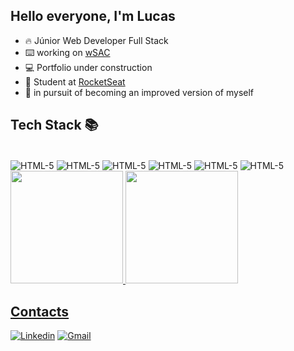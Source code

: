 <h2> Hello everyone, I'm Lucas</h2>

- 🔥  Júnior Web Developer Full Stack
- ⌨️  working on <a href="https://wsac.com.br/">wSAC</a>
- 💻  Portfolio under construction
- 🚀  Student at <a href="https://www.rocketseat.com.br/"> RocketSeat </a>
- 🌳  in pursuit of becoming an improved version of myself

## Tech Stack 📚
<div style="display: inline_block"> <br/>
    <img align="center" alt="HTML-5" src="https://img.shields.io/badge/HTML5-E34F26?style=for-the-badge&logo=html5&logoColor=white"/>
    <img align="center" alt="HTML-5" src="https://img.shields.io/badge/CSS3-1572B6?style=for-the-badge&logo=css3&logoColor=white"/>
    <img align="center" alt="HTML-5" src="https://img.shields.io/badge/JavaScript-F7DF1E?style=for-the-badge&logo=javascript&logoColor=black"/>
    <img align="center" alt="HTML-5" src="https://img.shields.io/badge/TypeScript-007ACC?style=for-the-badge&logo=typescript&logoColor=white"/>
    <img align="center" alt="HTML-5" src="https://img.shields.io/badge/React-20232A?style=for-the-badge&logo=react&logoColor=61DAFB"/>
    <img align="center" alt="HTML-5" src="https://img.shields.io/badge/Vercel-000000?style=for-the-badge&logo=vercel&logoColor=white"/>
</div>

<div>
  <a href="https://github.com/LucasTakeoMori">
  <img height="180em" src="https://github-readme-stats.vercel.app/api?username=LucasTakeoMori&show_icons=true&theme=omni&include_all_commits=true&count_private=true"/>
  <img height="180em" src="https://github-readme-stats.vercel.app/api/top-langs/?username=LucasTakeoMori&layout=compact&langs_count=7&theme=omni"/>
</div>

## Contacts
[![Linkedin](https://img.shields.io/badge/LinkedIn-0A66C2.svg?style=for-the-badge&logo=LinkedIn&logoColor=white)](https://www.linkedin.com/in/lucastakeomoridev/)
[![Gmail](https://img.shields.io/badge/Gmail-D14836?style=for-the-badge&logo=gmail&logoColor=white)](lucastakeodev@gmail.com)
 </div>
